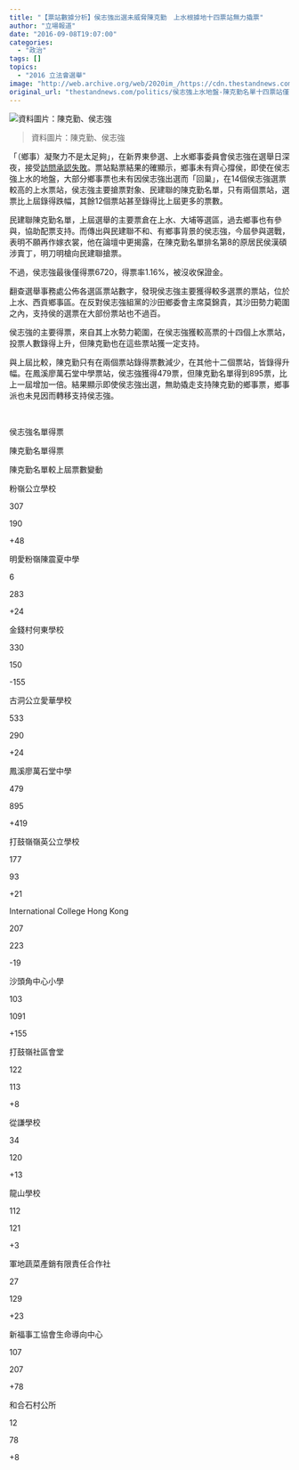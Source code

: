 ```yaml
---
title: "【票站數據分析】侯志強出選未威脅陳克勤　上水根據地十四票站無力撬票"
author: "立場報道"
date: "2016-09-08T19:07:00"
categories:
  - "政治"
tags: []
topics:
  - "2016 立法會選舉"
image: "http://web.archive.org/web/2020im_/https://cdn.thestandnews.com/media/photos/cache/chan-hau-01_j2FYN_1200x0.png"
original_url: "thestandnews.com/politics/侯志強上水地盤-陳克勤名單十四票站僅兩跌票"
---
```

![資料圖片：陳克勤、侯志強](http://web.archive.org/web/2020im_/https://cdn.thestandnews.com/media/photos/cache/chan-hau-01_j2FYN_1200x0.png)

> 資料圖片：陳克勤、侯志強

「（鄉事）凝聚力不是太足夠」，在新界東參選、上水鄉事委員會侯志強在選舉日深夜，接受[訪問承認失敗](http://web.archive.org/web/20210628215709/http://https//www.facebook.com/mpwculture/videos/1350150518333121/)。票站點票結果的確顯示，鄉事未有齊心撐侯，即使在侯志強上水的地盤，大部分鄉事票也未有因侯志強出選而「回巢」，在14個侯志強選票較高的上水票站，侯志強主要搶票對象、民建聯的陳克勤名單，只有兩個票站，選票比上屆錄得跌幅，其餘12個票站甚至錄得比上屆更多的票數。

民建聯陳克勤名單，上屆選舉的主要票倉在上水、大埔等選區，過去鄉事也有參與，協助配票支持。而傳出與民建聯不和、有鄉事背景的侯志強，今屆參與選戰，表明不願再作嫁衣裳，他在論壇中更揭露，在陳克勤名單排名第8的原居民侯漢碩涉賣丁，明刀明槍向民建聯搶票。

不過，侯志強最後僅得票6720，得票率1.16%，被沒收保證金。

翻查選舉事務處公佈各選區票站數字，發現侯志強主要獲得較多選票的票站，位於上水、西貢鄉事區。在反對侯志強組黨的沙田鄉委會主席莫錦貴，其沙田勢力範圍之內，支持侯的選票在大部份票站也不過百。

侯志強的主要得票，來自其上水勢力範圍，在侯志強獲較高票的十四個上水票站，投票人數錄得上升，但陳克勤也在這些票站獲一定支持。

與上屆比較，陳克勤只有在兩個票站錄得票數減少，在其他十二個票站，皆錄得升幅。在鳳溪廖萬石堂中學票站，侯志強獲得479票，但陳克勤名單得到895票，比上一屆增加一倍。結果顯示即使侯志強出選，無助撬走支持陳克勤的鄉事票，鄉事派也未見因而轉移支持侯志強。

 

侯志強名單得票

陳克勤名單得票

陳克勤名單較上屆票數變動

粉嶺公立學校

307

190

+48

明愛粉嶺陳震夏中學

6

283

+24

金錢村何東學校

330

150

\-155

古洞公立愛華學校

533

290

+24

鳳溪廖萬石堂中學

479

895

+419

打鼓嶺嶺英公立學校

177

93

+21

International College Hong Kong

207

223

\-19

沙頭角中心小學

103

1091

+155

打鼓嶺社區會堂

122

113

+8

從謙學校

34

120

+13

龍山學校

112

121

+3

軍地蔬菜產銷有限責任合作社

27

129

+23

新福事工協會生命導向中心

107

207

+78

和合石村公所

12

78

+8